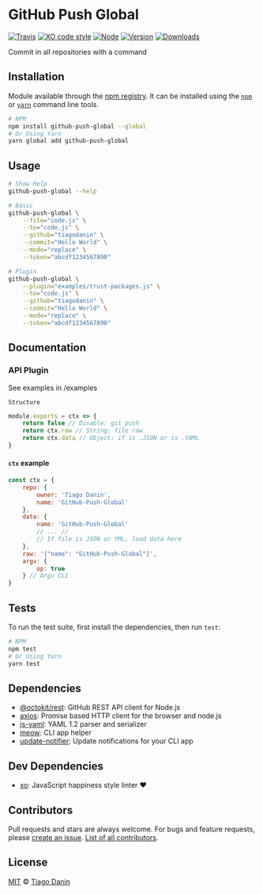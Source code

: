 # GitHub Push Global

[![Travis](https://img.shields.io/travis/TiagoDanin/GitHub-Push-Global.svg?branch=master&style=flat-square)](https://travis-ci.org/TiagoDanin/GitHub-Push-Global) [![XO code style](https://img.shields.io/badge/code%20style-XO-red.svg?style=flat-square)](https://github.com/xojs/xo) [![Node](https://img.shields.io/node/v/github-push-global.svg?style=flat-square)](https://npmjs.org/package/github-push-global) [![Version](https://img.shields.io/npm/v/github-push-global.svg?style=flat-square)](https://npmjs.org/package/github-push-global) [![Downloads](https://img.shields.io/npm/dt/github-push-global.svg?style=flat-square)](https://npmjs.org/package/github-push-global) 

Commit in all repositories with a command

## Installation

Module available through the [npm registry](https://www.npmjs.com/). It can be installed using the  [`npm`](https://docs.npmjs.com/getting-started/installing-npm-packages-locally) or [`yarn`](https://yarnpkg.com/en/) command line tools.

```sh
# NPM
npm install github-push-global --global
# Or Using Yarn
yarn global add github-push-global
```

## Usage

```sh
# Show Help
github-push-global --help

# Basic
github-push-global \
	--file="code.js" \
	--to="code.js" \
	--github="tiagodanin" \
	--commit="Hello World" \
	--mode="replace" \
	--token="abcdf1234567890"

# Plugin
github-push-global \
	--plugin="examples/trust-packages.js" \
	--to="code.js" \
	--github="tiagodanin" \
	--commit="Hello World" \
	--mode="replace" \
	--token="abcdf1234567890"
```

## Documentation

### API Plugin
See examples in /examples

`Structure`

```js
module.exports = ctx => {
	return false // Disable: git push
	return ctx.raw // String: file raw
	return ctx.data // Object: if is .JSON or is .YAML
}
```

#### `ctx` example
```js
const ctx = {
	repo: {
		owner: 'Tiago Danin',
		name: 'GitHub-Push-Global'
	},
	data: {
		name: 'GitHub-Push-Global'
		// ... //
		// If file is JSON or YML, load data here
	},
	raw: '{"name": "GitHub-Push-Global"}',
	argv: {
		op: true
	} // Argv CLI
}
```

## Tests

To run the test suite, first install the dependencies, then run `test`:

```sh
# NPM
npm test
# Or Using Yarn
yarn test
```

## Dependencies

- [@octokit/rest](https://ghub.io/@octokit/rest): GitHub REST API client for Node.js
- [axios](https://ghub.io/axios): Promise based HTTP client for the browser and node.js
- [js-yaml](https://ghub.io/js-yaml): YAML 1.2 parser and serializer
- [meow](https://ghub.io/meow): CLI app helper
- [update-notifier](https://ghub.io/update-notifier): Update notifications for your CLI app

## Dev Dependencies

- [xo](https://ghub.io/xo): JavaScript happiness style linter ❤️

## Contributors

Pull requests and stars are always welcome. For bugs and feature requests, please [create an issue](https://github.com/TiagoDanin/GitHub-Push-Global/issues). [List of all contributors](https://github.com/TiagoDanin/GitHub-Push-Global/graphs/contributors).

## License

[MIT](LICENSE) © [Tiago Danin](https://TiagoDanin.github.io)